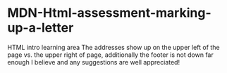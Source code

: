 # MDN-Html-assessment-marking-up-a-letter
HTML intro learning area
The addresses show up on the upper left of the page vs. the upper right of page, additionally the footer is not down far enough I believe and any suggestions are well appreciated!  
